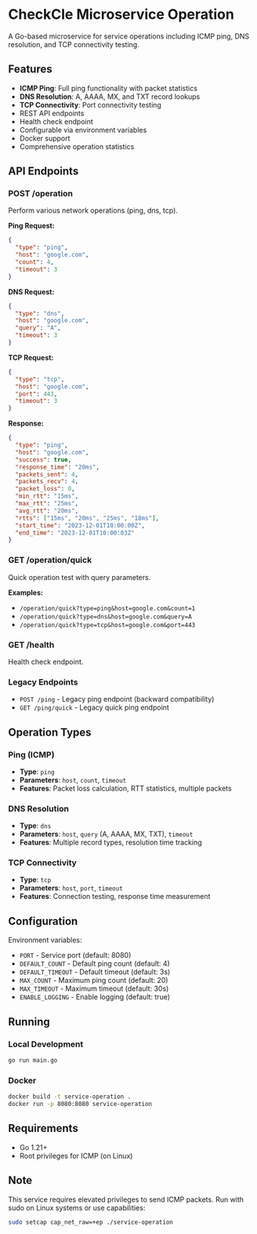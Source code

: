 
# CheckCle Microservice Operation 

A Go-based microservice for service operations including ICMP ping, DNS resolution, and TCP connectivity testing.

## Features

- **ICMP Ping**: Full ping functionality with packet statistics
- **DNS Resolution**: A, AAAA, MX, and TXT record lookups
- **TCP Connectivity**: Port connectivity testing
- REST API endpoints
- Health check endpoint
- Configurable via environment variables
- Docker support
- Comprehensive operation statistics

## API Endpoints

### POST /operation
Perform various network operations (ping, dns, tcp).

**Ping Request:**
```json
{
  "type": "ping",
  "host": "google.com",
  "count": 4,
  "timeout": 3
}
```

**DNS Request:**
```json
{
  "type": "dns",
  "host": "google.com",
  "query": "A",
  "timeout": 3
}
```

**TCP Request:**
```json
{
  "type": "tcp",
  "host": "google.com",
  "port": 443,
  "timeout": 3
}
```

**Response:**
```json
{
  "type": "ping",
  "host": "google.com",
  "success": true,
  "response_time": "20ms",
  "packets_sent": 4,
  "packets_recv": 4,
  "packet_loss": 0,
  "min_rtt": "15ms",
  "max_rtt": "25ms",
  "avg_rtt": "20ms",
  "rtts": ["15ms", "20ms", "25ms", "18ms"],
  "start_time": "2023-12-01T10:00:00Z",
  "end_time": "2023-12-01T10:00:03Z"
}
```

### GET /operation/quick
Quick operation test with query parameters.

**Examples:**
- `/operation/quick?type=ping&host=google.com&count=1`
- `/operation/quick?type=dns&host=google.com&query=A`
- `/operation/quick?type=tcp&host=google.com&port=443`

### GET /health
Health check endpoint.

### Legacy Endpoints
- `POST /ping` - Legacy ping endpoint (backward compatibility)
- `GET /ping/quick` - Legacy quick ping endpoint

## Operation Types

### Ping (ICMP)
- **Type**: `ping`
- **Parameters**: `host`, `count`, `timeout`
- **Features**: Packet loss calculation, RTT statistics, multiple packets

### DNS Resolution
- **Type**: `dns`
- **Parameters**: `host`, `query` (A, AAAA, MX, TXT), `timeout`
- **Features**: Multiple record types, resolution time tracking

### TCP Connectivity
- **Type**: `tcp`
- **Parameters**: `host`, `port`, `timeout`
- **Features**: Connection testing, response time measurement

## Configuration

Environment variables:

- `PORT` - Service port (default: 8080)
- `DEFAULT_COUNT` - Default ping count (default: 4)
- `DEFAULT_TIMEOUT` - Default timeout (default: 3s)
- `MAX_COUNT` - Maximum ping count (default: 20)
- `MAX_TIMEOUT` - Maximum timeout (default: 30s)
- `ENABLE_LOGGING` - Enable logging (default: true)

## Running

### Local Development
```bash
go run main.go
```

### Docker
```bash
docker build -t service-operation .
docker run -p 8080:8080 service-operation
```

## Requirements

- Go 1.21+
- Root privileges for ICMP (on Linux)

## Note

This service requires elevated privileges to send ICMP packets. Run with sudo on Linux systems or use capabilities:

```bash
sudo setcap cap_net_raw=+ep ./service-operation
```
